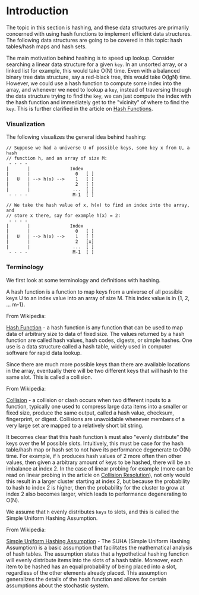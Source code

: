 # Introduction

The topic in this section is hashing, and these data structures are primarily
concerned with using hash functions to implement efficient data structures. 
The following data structures are going to be covered in this topic: hash 
tables/hash maps and hash sets.

The main motivation behind hashing is to speed up lookup. Consider searching 
a linear data structure for a given `key`. In an unsorted array, or a linked
list for example, this would take O(N) time. Even with a balanced binary tree
data structure, say a red-black tree, this would take O(lgN) time. However, we
could use a hash function to compute some index into the array, and whenever
we need to lookup a `key`, instead of traversing through the data structure
trying to find the `key`, we can just compute the index with the hash function
and immediately get to the "vicinity" of where to find the `key`. This is 
further clarified in the article on [Hash Functions](/categories/data-structures/hashing/hash-function).

### Visualization

The following visualizes the general idea behind hashing:

```
// Suppose we had a universe U of possible keys, some key x from U, a hash 
// function h, and an array of size M:
 - - - -
|       |               Index 
|       |                 0   [ ]
|   U   | --> h(x) -->    1   [ ]
|       |                 2   [ ]
|       |                ...  [ ]
 - - - -                 M-1  [ ]

// We take the hash value of x, h(x) to find an index into the array, and 
// store x there, say for example h(x) = 2:
 - - - -
|       |               Index 
|       |                 0   [ ]
|   U   | --> h(x) -->    1   [ ]
|       |                 2   [x]
|       |                ...  [ ]
 - - - -                 M-1  [ ]
```

### Terminology

We first look at some terminology and definitions with hashing.

A hash function is a function to map keys from a universe of all possible keys
U to an index value into an array of size M. This index value is in {1, 2, ... 
m-1}.

From Wikipedia:

[Hash Function](https://en.wikipedia.org/wiki/Hash_function) - a hash function 
is any function that can be used to map data of arbitrary size to data of fixed 
size. The values returned by a hash function are called hash values, hash codes, 
digests, or simple hashes. One use is a data structure called a hash table, 
widely used in computer software for rapid data lookup.

Since there are much more possible keys than there are available locations in 
the array, eventually there will be two different keys that will hash to the 
same slot. This is called a collision.

From Wikipedia:

[Collision](https://en.wikipedia.org/wiki/Collision_%28computer_science%29) - 
a collision or clash occurs when two different inputs to a function, typically
one used to compress large data items into a smaller or fixed size, produce the
same output, called a hash value, checksum, fingerprint, or digest. Collisions
are unavoidable whenever members of a very large set are mapped to a relatively
short bit string.

It becomes clear that this hash function `h` must also "evenly distribute" the
keys over the M possible slots. Intuitively, this must be case for the hash 
table/hash map or hash set to not have its performance degenerate to O(N) time.
For example, if `h` produces hash values of 2 more often then other values, then
given a arbitrary amount of keys to be hashed, there will be an imbalance at
index 2. In the case of linear probing for example (more can be read on linear 
probing in the article on [Collision Resolution](/categories/data-structures/hashing/collision-resolution)),
not only would this result in a larger cluster starting at index 2, but because
the probability to hash to index 2 is higher, then the probability for the 
cluster to grow at index 2 also becomes larger, which leads to performance
degenerating to O(N).

We assume that `h` evenly distributes `keys` to slots, and this is called the 
Simple Uniform Hashing Assumption. 

From Wikipedia:

[Simple Uniform Hashing Assumption](https://en.wikipedia.org/wiki/SUHA_%28computer_science%29) -
The SUHA (Simple Uniform Hashing Assumption) is a basic assumption that 
facilitates the mathematical analysis of hash tables. The assumption states that
a hypothetical hashing function will evenly distribute items into the slots of 
a hash table. Moreover, each item to be hashed has an equal probability of 
being placed into a slot, regardless of the other elements already placed. This 
assumption generalizes the details of the hash function and allows for certain 
assumptions about the stochastic system.
